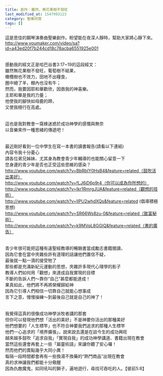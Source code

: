 ```yaml
---
title: 創作：雖然，無花果樹不發旺
last_modified_at: 1547993123
category: 聖樂欣賞
tags: []
---
```


這是思佳的鋼琴演奏曲聖樂創作。盼望能在夜深人靜時，幫助大家將心靜下來。<br><!--more-->http://www.youmaker.com/video/sa?id=a43ed20f7b244cd18c78acba6551925e001<br><br><br>感動我的經文正是哈巴谷書3:17~19的這段經文：<br>雖然無花果樹不發旺，葡萄樹不結果，<br>橄欖樹也不效力，田地不出糧食，<br>圈中絕了羊，棚內也沒有牛；<br>然而，我要因耶和華歡欣，因救我的神喜樂。<br>主耶和華是我的力量；<br>他使我的腳快如母鹿的蹄，<br>又使我穩行在高處。<br> <br><br>這也是我對教會一窩蜂迷惑於成功神學的感慨與無奈<br>以音樂來作一種思緒的傳遞吧！<br> <br><br>最近剛好看到一位中學生在寫一本書的讀書報告(請看以下連結)<br>內容令我十分憂心<br>請各位弟兄姊妹、尤其身為教會青少年輔導的也能關心留意一下<br>您身邊的青少年是否也正受這些思維的感染？<br>http://www.youtube.com/watch?v=BbRbIY0HsB4&feature=related（鼓吹活出美好）<br>http://www.youtube.com/watch?v=fLJ6iD6p9r4（你可以成為你所想的）<br>http://www.youtube.com/watch?v=Ikr1RmrgJUA&feature=related（觀想的技術）<br>http://www.youtube.com/watch?v=IlPU2whdXQs&feature=related (倡導積極思想)<br>http://www.youtube.com/watch?v=SR66Ws8zu-0&feature=related（致富秘術）<br>http://www.youtube.com/watch?v=k9MVqL8GGlQ&feature=related（書的廣告）<br><br><br>青少年很可能把這種有違聖經教導的暢銷書當成勵志書籍閱讀，<br>因為它會在當中夾雜些許有道理的話讓他們置信不疑，<br>最後就一點一滴的接受牠了<br>那些都是充滿新紀元運動的思想，夾雜許多現代心理學的影子<br>教導人們如何用「觀想」來達成自我實現的目標<br>不斷的告訴人們～靠你“自己”甚麼都能達成！<br>果真如此，他們將不再將榮耀歸給神<br>因為它引導人們相信一切靠自己就能心想事成<br>言下之意，慢慢操練～到最後自己就是自己的神了！<br> <br><br>我覺得這真的很像成功神學派牧者講的那套<br>但你可以發現他們想「活出的美好」不是神要你活出的那種美好<br>他們想要的「人生標竿」也不符合神要我們追求的那種人生標竿<br>他們一心追求的「境界擴張」，說來說去還是在談今生的成功興旺<br>越來越多鼓吹「追求自我」「實現自我」的成功神學講道、書籍出現在教會<br>當然這些還會再套上一些「屬靈術語」來讓你聽了安心囉！<br>然而他們的賣點幾乎大同小異！<br>每隔一段時間都會再有一些換湯不換藥的“熱門商品”出現在教會<br>真的求神讓我們都能十分儆醒<br>因為仇敵魔鬼，如同吼叫的獅子，遍地遊行，尋找可吞吃的人。【彼前5:8】<br><br><br>
